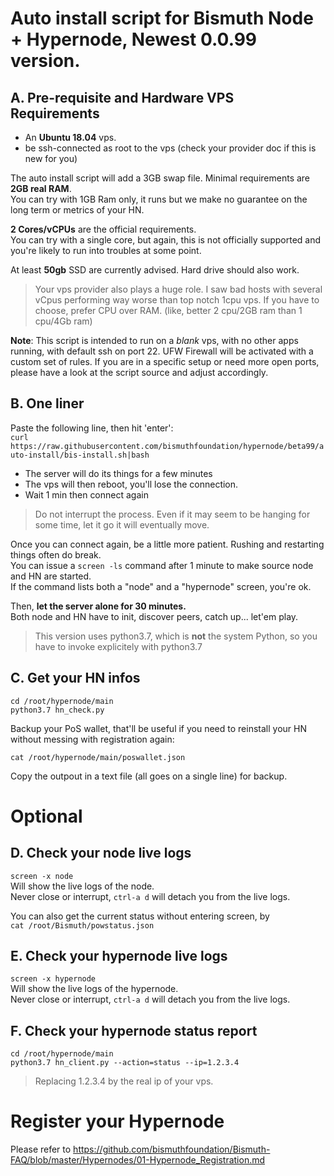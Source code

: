 # Auto install script for Bismuth Node + Hypernode, Newest 0.0.99 version.


## A. Pre-requisite and Hardware VPS Requirements

- An **Ubuntu 18.04** vps. 
- be ssh-connected as root to the vps (check your provider doc if this is new for you)

The auto install script will add a 3GB swap file. Minimal requirements are **2GB real RAM**.  
You can try with 1GB Ram only, it runs but we make no guarantee on the long term or metrics of your HN.

**2 Cores/vCPUs** are the official requirements.  
You can try with a single core, but again, this is not officially supported and you're likely to run into troubles at some point.

At least **50gb** SSD are currently advised. Hard drive should also work.

> Your vps provider also plays a huge role. I saw bad hosts with several vCpus performing way worse than top notch 1cpu vps. If you have to choose, prefer CPU over RAM. (like, better 2 cpu/2GB ram than 1 cpu/4Gb ram)

**Note**: This script is intended to run on a *blank* vps, with no other apps running, with default ssh on port 22. UFW Firewall will be activated with a custom set of rules. If you are in a specific setup or need more open ports, please have a look at the script source and adjust accordingly.

## B. One liner

Paste the following line, then hit 'enter':  
`curl https://raw.githubusercontent.com/bismuthfoundation/hypernode/beta99/auto-install/bis-install.sh|bash`

- The server will do its things for a few minutes
- The vps will then reboot, you'll lose the connection.  
- Wait 1 min then connect again

> Do not interrupt the process. Even if it may seem to be hanging for some time, let it go it will eventually move.

Once you can connect again, be a little more patient. Rushing and restarting things often do break.  
You can issue a `screen -ls` command after 1 minute to make source node and HN are started.  
If the command lists both a "node" and a "hypernode" screen, you're ok.

Then, **let the server alone for 30 minutes.**  
Both node and HN have to init, discover peers, catch up... let'em play.

> This version uses python3.7, which is **not** the system Python, so you have to invoke explicitely with python3.7

## C. Get your HN infos

`cd /root/hypernode/main`  
`python3.7 hn_check.py`

Backup your PoS wallet, that'll be useful if you need to reinstall your HN without messing with registration again:

`cat /root/hypernode/main/poswallet.json`

Copy the outpout in a text file (all goes on a single line) for backup.

# Optional

## D. Check your node live logs

`screen -x node`  
Will show the live logs of the node.  
Never close or interrupt, `ctrl-a d` will detach you from the live logs.

You can also get the current status without entering screen, by  
`cat /root/Bismuth/powstatus.json`

## E. Check your hypernode live logs

`screen -x hypernode`  
Will show the live logs of the hypernode.  
Never close or interrupt, `ctrl-a d` will detach you from the live logs.

## F. Check your hypernode status report

`cd /root/hypernode/main`  
`python3.7 hn_client.py --action=status --ip=1.2.3.4`  

> Replacing 1.2.3.4 by the real ip of your vps.

# Register your Hypernode

Please refer to https://github.com/bismuthfoundation/Bismuth-FAQ/blob/master/Hypernodes/01-Hypernode_Registration.md
